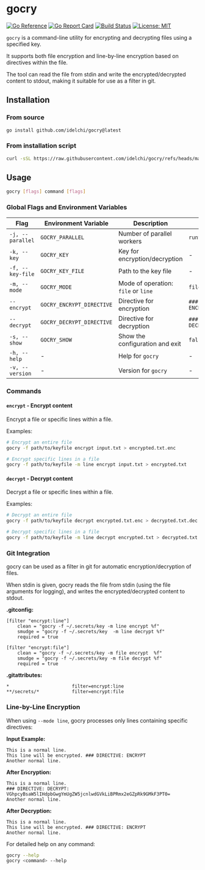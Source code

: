 # gocry

[![Go Reference](https://pkg.go.dev/badge/github.com/idelchi/gocry.svg)](https://pkg.go.dev/github.com/idelchi/gocry)
[![Go Report Card](https://goreportcard.com/badge/github.com/idelchi/gocry)](https://goreportcard.com/report/github.com/idelchi/gocry)
[![Build Status](https://github.com/idelchi/gocry/actions/workflows/github-actions.yml/badge.svg)](https://github.com/idelchi/gocry/actions/workflows/github-actions.yml/badge.svg)
[![License: MIT](https://img.shields.io/badge/License-MIT-yellow.svg)](https://opensource.org/licenses/MIT)

`gocry` is a command-line utility for encrypting and decrypting files using a specified key.

It supports both file encryption and line-by-line encryption based on directives within the file.

The tool can read the file from stdin and write the encrypted/decrypted content to stdout,
making it suitable for use as a filter in git.

## Installation

### From source

```sh
go install github.com/idelchi/gocry@latest
```

### From installation script

```sh
curl -sSL https://raw.githubusercontent.com/idelchi/gocry/refs/heads/main/install.sh | sh -s -- -d ~/.local/bin
```

## Usage

```sh
gocry [flags] command [flags]
```

### Global Flags and Environment Variables

| Flag             | Environment Variable      | Description                         | Default                  |
| ---------------- | ------------------------- | ----------------------------------- | ------------------------ |
| `-j, --parallel` | `GOCRY_PARALLEL`          | Number of parallel workers          | `runtime.NumCPU()`       |
| `-k, --key`      | `GOCRY_KEY`               | Key for encryption/decryption       | -                        |
| `-f, --key-file` | `GOCRY_KEY_FILE`          | Path to the key file                | -                        |
| `-m, --mode`     | `GOCRY_MODE`              | Mode of operation: `file` or `line` | `file`                   |
| `--encrypt`      | `GOCRY_ENCRYPT_DIRECTIVE` | Directive for encryption            | `### DIRECTIVE: ENCRYPT` |
| `--decrypt`      | `GOCRY_DECRYPT_DIRECTIVE` | Directive for decryption            | `### DIRECTIVE: DECRYPT` |
| `-s, --show`     | `GOCRY_SHOW`              | Show the configuration and exit     | `false`                  |
| `-h, --help`     | -                         | Help for `gocry`                    | -                        |
| `-v, --version`  | -                         | Version for `gocry`                 | -                        |

### Commands

#### `encrypt` - Encrypt content

Encrypt a file or specific lines within a file.

Examples:

```sh
# Encrypt an entire file
gocry -f path/to/keyfile encrypt input.txt > encrypted.txt.enc

# Encrypt specific lines in a file
gocry -f path/to/keyfile -m line encrypt input.txt > encrypted.txt
```

#### `decrypt` - Decrypt content

Decrypt a file or specific lines within a file.

Examples:

```sh
# Decrypt an entire file
gocry -f path/to/keyfile decrypt encrypted.txt.enc > decrypted.txt.dec

# Decrypt specific lines in a file
gocry -f path/to/keyfile -m line decrypt encrypted.txt > decrypted.txt
```

### Git Integration

gocry can be used as a filter in git for automatic encryption/decryption of files.

When stdin is given, gocry reads the file from stdin (using the file arguments for logging),
and writes the encrypted/decrypted content to stdout.

**.gitconfig:**

```gitconfig
[filter "encrypt:line"]
    clean = "gocry -f ~/.secrets/key -m line encrypt %f"
    smudge = "gocry -f ~/.secrets/key  -m line decrypt %f"
    required = true

[filter "encrypt:file"]
    clean = "gocry -f ~/.secrets/key -m file encrypt  %f"
    smudge = "gocry -f ~/.secrets/key -m file decrypt %f"
    required = true
```

**.gitattributes:**

```gitattributes
*                       filter=encrypt:line
**/secrets/*            filter=encrypt:file
```

### Line-by-Line Encryption

When using `--mode line`, gocry processes only lines containing specific directives:

**Input Example:**

```text
This is a normal line.
This line will be encrypted. ### DIRECTIVE: ENCRYPT
Another normal line.
```

**After Encryption:**

```text
This is a normal line.
### DIRECTIVE: DECRYPT: VGhpcyBsaW5lIHdpbGwgYmUgZW5jcnlwdGVkLiBPRmx2eGZpRk9GMkF3PT0=
Another normal line.
```

**After Decryption:**

```text
This is a normal line.
This line will be encrypted. ### DIRECTIVE: ENCRYPT
Another normal line.
```

For detailed help on any command:

```sh
gocry --help
gocry <command> --help
```
